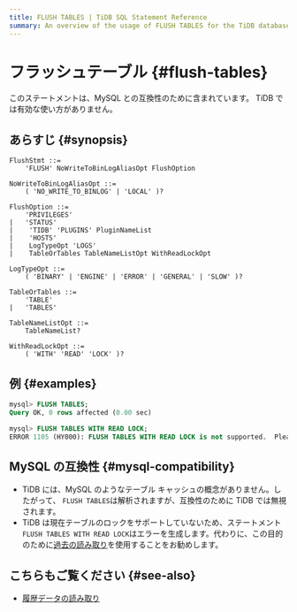 ```yaml
---
title: FLUSH TABLES | TiDB SQL Statement Reference
summary: An overview of the usage of FLUSH TABLES for the TiDB database.
---
```


# フラッシュテーブル {#flush-tables}

このステートメントは、MySQL との互換性のために含まれています。 TiDB では有効な使い方がありません。

## あらすじ {#synopsis}

```ebnf+diagram
FlushStmt ::=
    'FLUSH' NoWriteToBinLogAliasOpt FlushOption

NoWriteToBinLogAliasOpt ::=
    ( 'NO_WRITE_TO_BINLOG' | 'LOCAL' )?

FlushOption ::=
    'PRIVILEGES'
|   'STATUS'
|    'TIDB' 'PLUGINS' PluginNameList
|    'HOSTS'
|    LogTypeOpt 'LOGS'
|    TableOrTables TableNameListOpt WithReadLockOpt

LogTypeOpt ::=
    ( 'BINARY' | 'ENGINE' | 'ERROR' | 'GENERAL' | 'SLOW' )?

TableOrTables ::=
    'TABLE'
|   'TABLES'

TableNameListOpt ::=
    TableNameList?

WithReadLockOpt ::=
    ( 'WITH' 'READ' 'LOCK' )?
```

## 例 {#examples}

```sql
mysql> FLUSH TABLES;
Query OK, 0 rows affected (0.00 sec)

mysql> FLUSH TABLES WITH READ LOCK;
ERROR 1105 (HY000): FLUSH TABLES WITH READ LOCK is not supported.  Please use @@tidb_snapshot
```

## MySQL の互換性 {#mysql-compatibility}

-   TiDB には、MySQL のようなテーブル キャッシュの概念がありません。したがって、 `FLUSH TABLES`は解析されますが、互換性のために TiDB では無視されます。
-   TiDB は現在テーブルのロックをサポートしていないため、ステートメント`FLUSH TABLES WITH READ LOCK`はエラーを生成します。代わりに、この目的のために[過去の読み取り](/read-historical-data.md)を使用することをお勧めします。

## こちらもご覧ください {#see-also}

-   [履歴データの読み取り](/read-historical-data.md)
